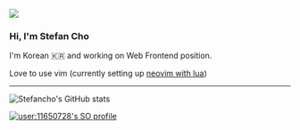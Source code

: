 <!-- Visitor Counter -->
![](https://komarev.com/ghpvc/?username=devstefancho&style=for-the-badge)

<!-- Intro -->
### Hi, I'm Stefan Cho
I'm Korean 🇰🇷 and working on Web Frontend position.

Love to use vim
(currently setting up [neovim with lua](https://github.com/devstefancho/init.lua))

---
<!-- Codewars Badge -->
<!-- ![codewars](https://www.codewars.com/users/devstefancho/badges/large) -->

<!-- Github Statistics -->
![Stefancho's GitHub stats](https://github-readme-stats.vercel.app/api?username=devstefancho&theme=tokyonight)

<!-- Stackoverflow Profile -->
<a href="https://github.com/johannchopin/stackoverflow-readme-profile">
  <img src="https://stackoverflow-readme-profile.johannchopin.fr/profile/11650728?theme=dark&website=true&location=true" alt="user:11650728's SO profile">
</a>
